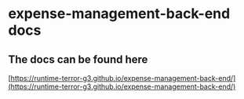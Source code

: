 # expense-management-back-end docs

## The docs can be found here
[https://runtime-terror-g3.github.io/expense-management-back-end/](https://runtime-terror-g3.github.io/expense-management-back-end/)
